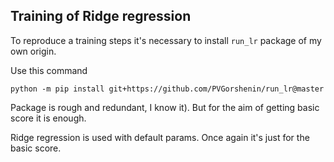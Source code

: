 ## Training of Ridge regression

To reproduce a training steps it's necessary to install `run_lr` package of my own origin. 

Use this command 
```
python -m pip install git+https://github.com/PVGorshenin/run_lr@master
```

Package is rough and redundant, I know it). But for the aim of getting basic score it is enough.

Ridge regression is used with default params. Once again it's just for the basic score.


